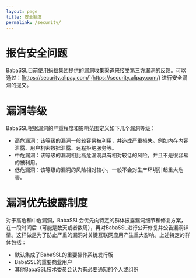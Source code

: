 ```yaml
---
layout: page
title: 安全制度
permalink: /security/
---
```


# 报告安全问题

BabaSSL目前使用蚂蚁集团提供的漏洞收集渠道来接受第三方漏洞的反馈。可以通过：[https://security.alipay.com/](https://security.alipay.com/) 进行安全漏洞的提交。

# 漏洞等级

BabaSSL根据漏洞的严重程度和影响范围定义如下几个漏洞等级：

* 高危漏洞：该等级的漏洞一般较容易被利用，并造成严重损失。例如内存内容泄露、用户机密数据泄露、远程拒绝服务等。
* 中危漏洞：该等级的漏洞相比高危漏洞具有相对较低的风险，并且不是很容易的被利用。
* 低危漏洞：该等级的漏洞的风险相对较小，一般不会对生产环境引起重大危害。

# 漏洞优先披露制度

对于高危和中危漏洞，BabaSSL会优先向特定的群体披露漏洞细节和修复方案，在一段时间后（可能是数天或者数周），再对BabaSSL进行公开修复并公告漏洞详情。这样做是为了防止严重的漏洞对关键互联网应用产生重大影响。上述特定的群体包括：
* 默认集成了BabaSSL的重要操作系统发行版
* BabaSSL的重要商业用户
* 其他BabaSSL技术委员会认为有必要通知的个人或组织
